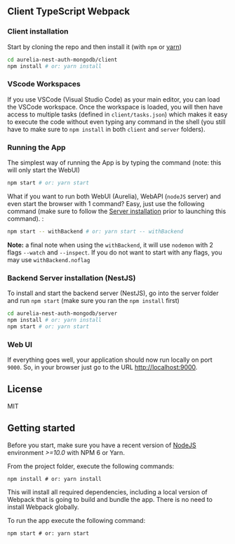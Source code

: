 ## Client TypeScript Webpack

### Client installation
Start by cloning the repo and then install it (with `npm` or [yarn](https://yarnpkg.com/))
```bash
cd aurelia-nest-auth-mongodb/client
npm install # or: yarn install
```

### VScode Workspaces
If you use VSCode (Visual Studio Code) as your main editor, you can load the VSCode workspace. Once the workspace is loaded, you will then have access to multiple tasks (defined in `client/tasks.json`) which makes it easy to execute the code without even typing any command in the shell (you still have to make sure to `npm install` in both `client` and `server` folders).


### Running the App
The simplest way of running the App is by typing the command (note: this will only start the WebUI)
```bash
npm start # or: yarn start
```
What if you want to run both WebUI (Aurelia), WebAPI (`nodeJS` server) and even start the browser with 1 command?
Easy, just use the following command (make sure to follow the [Server installation](#backend-server-installation-nodejs) prior to launching this command). :
```bash
npm start -- withBackend # or: yarn start -- withBackend
```
**Note:** a final note when using the `withBackend`, it will use `nodemon` with 2 flags `--watch` and `--inspect`. If you do not want to start with any flags, you may use `withBackend.noflag`

### Backend Server installation (NestJS)
To install and start the backend server (NestJS), go into the server folder and run `npm start` (make sure you ran the `npm install` first)
```bash
cd aurelia-nest-auth-mongodb/server
npm install # or: yarn install
npm start # or: yarn start
```

### Web UI
If everything goes well, your application should now run locally on port `9000`. So, in your browser just go to the URL [http://localhost:9000](http://localhost:9000).

## License
MIT

## Getting started

Before you start, make sure you have a recent version of [NodeJS](http://nodejs.org/) environment *>=10.0* with NPM 6 or Yarn.

From the project folder, execute the following commands:

```shell
npm install # or: yarn install
```

This will install all required dependencies, including a local version of Webpack that is going to
build and bundle the app. There is no need to install Webpack globally.

To run the app execute the following command:

```shell
npm start # or: yarn start
```
